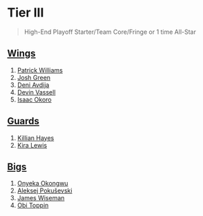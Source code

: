Tier III
===
>High-End Playoff Starter/Team Core/Fringe or 1 time All-Star

## [Wings](tier3_wings)
1. [Patrick Williams](players/patrick_williams.md)
1. [Josh Green](players/josh_green.md)
1. [Deni Avdija](players/deni_avdija.md)
1. [Devin Vassell](players/devin_vassell.md)
1. [Isaac Okoro](players/isaac_okoro.md)

## [Guards](tier3_guards)
1. [Killian Hayes](players/killian_hayes.md)
1. [Kira Lewis](players/kira_lewis.md)

## [Bigs](tier3_bigs)
1. [Onyeka Okongwu](players/onyeka_okongwu.md)
1. [Aleksej Pokuševski](players/aleksej_pokusevski.md)
1. [James Wiseman](players/james_wiseman.md)
1. [Obi Toppin](players/obi_toppin.md)
